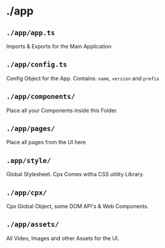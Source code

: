 # ./app

## `./app/app.ts`

Imports & Exports for the Main Application

## `./app/config.ts`

Config Object for the App. Contains: `name`, `version` and `prefix`

## `./app/components/`

Place all your Components inside this Folder.

## `./app/pages/`

Place all pages from the UI here

## `.app/style/`

Global Stylesheet. Cpx Comes witha CSS utility Library.

## `./app/cpx/`

Cpx Global Object, some DOM API's & Web Components.

## `./app/assets/`

All Video, Images and other Assets for the UI.

